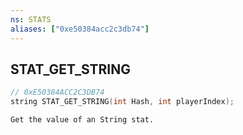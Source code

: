 ```yaml
---
ns: STATS
aliases: ["0xe50384acc2c3db74"]
---
```

## STAT_GET_STRING

```c
// 0xE50384ACC2C3DB74
string STAT_GET_STRING(int Hash, int playerIndex);
```

```
Get the value of an String stat.
```
